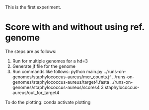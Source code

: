 This is the first experiment.

# Score with and without using ref. genome

The steps are as follows:

1. Run for multiple genomes for a hd=3
1. Generate jf file for the genome
1. Run commands like follows:
python main.py ../runs-on-genomes/staphylococcus-aureus/mer_counts.jf ../runs-on-genomes/staphylococcus-aureus/target4.fasta ../runs-on-genomes/staphylococcus-aureus/scores4 3 staphylococcus-aureus/out_for_target4


To do the plotting:
conda activate plotting
